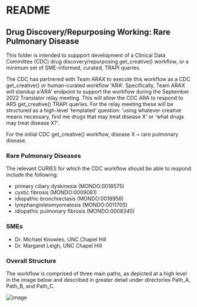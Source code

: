 # README

## Drug Discovery/Repurposing Working: Rare Pulmonary Disease

This folder is intended to suppport development of a Clinical Data Committee (CDC) drug discovery/repurposing get_creative() workflow, or a minimum set of SME-informed, curated, TRAPI queries.

The CDC has partnered with Team ARAX to execute this workflow as a CDC get_creative() or human-curated workflow 'ARA'. Specifically, Team ARAX will standup a'ARA' endpoint to support the workflow during the September 2022 Translator relay meeting. This will allow the CDC ARA to respond to ARS get_creative() TRAPI queries. For the relay meeting these will be structured as a high-level ‘templated’ question: 'using whatever creative means necessary, find me drugs that may treat disease X' or 'what drugs may treat disease X?’.

For the initial CDC get_creative() workflow, disease X = rare pulmonary disease.

### Rare Pulmonary Diseases

The relevant CURIES for which the CDC workflow should be able to respond include the following:

- primary ciliary dyskinesia (MONDO:0016575)
- cystic fibrosis (MONDO:0009061)
- idiopathic bronchiectasis (MONDO:0018956)
- lymphangioleiomyomatosis (MONDO:0011705)
- idiopathic pulmonary fibrosis (MONDO:0008345)

### SMEs

- Dr. Michael Knowles, UNC Chapel Hill
- Dr. Margaret Leigh, UNC Chapel Hill

### Overall Structure

The workflow is comprised of three main paths, as depicted at a high level in the image below and described in greater detail under directories Path_A, Path_B, and Path_C.

![image](https://user-images.githubusercontent.com/26254388/188991951-2151636e-6794-4a0f-969d-97adadc69149.png)

